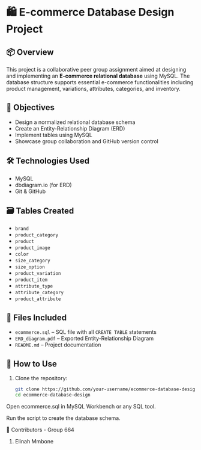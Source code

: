 # 🛍️ E-commerce Database Design Project

## 📦 Overview
This project is a collaborative peer group assignment aimed at designing and implementing an **E-commerce relational database** using MySQL. The database structure supports essential e-commerce functionalities including product management, variations, attributes, categories, and inventory.

## 🎯 Objectives
- Design a normalized relational database schema
- Create an Entity-Relationship Diagram (ERD)
- Implement tables using MySQL
- Showcase group collaboration and GitHub version control

## 🛠️ Technologies Used
- MySQL
- dbdiagram.io (for ERD)
- Git & GitHub

## 🗃️ Tables Created
- `brand`
- `product_category`
- `product`
- `product_image`
- `color`
- `size_category`
- `size_option`
- `product_variation`
- `product_item`
- `attribute_type`
- `attribute_category`
- `product_attribute`

## 📁 Files Included
- `ecommerce.sql` – SQL file with all `CREATE TABLE` statements
- `ERD_diagram.pdf` – Exported Entity-Relationship Diagram
- `README.md` – Project documentation

## 🚀 How to Use
1. Clone the repository:
   ```bash
   git clone https://github.com/your-username/ecommerce-database-design.git
   cd ecommerce-database-design
Open ecommerce.sql in MySQL Workbench or any SQL tool.

Run the script to create the database schema.

🤝 Contributors - Group 664
1. Elinah Mmbone


